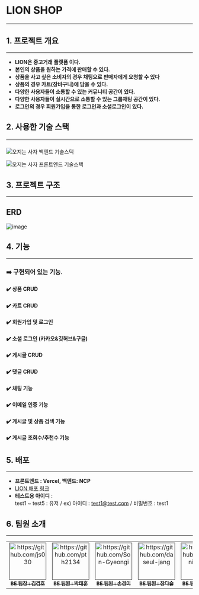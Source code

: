 # LION SHOP

<hr>

## 1. 프로젝트 개요

<hr>

* **LION은 중고거래 플랫폼 이다.**
* **본인의 상품을 원하는 가격에 판매할 수 있다.**
* **상품을 사고 싶은 소비자의 경우 채팅으로 판매자에게 요청할 수 있다**
* **상품의 경우 카트(장바구니)에 담을 수 있다.**
* **다양한 사용자들이 소통할 수 있는 커뮤니티 공간이 있다.**
* **다양한 사용자들이 실시간으로 소통할 수 있는 그룹채팅 공간이 있다.**
* **로그인의 경우 회원가입을 통한 로그인과 소셜로그인이 있다.**

## 2. 사용한 기술 스택<hr>

![오지는 사자 백엔드 기술스택](https://github.com/5LionShoppingMall/ShoppingMall_BE/assets/78200199/882763a3-cd09-41a3-b6c0-d17648369fd1)

![오지는 사자 프론트엔드 기술스택](https://github.com/5LionShoppingMall/ShoppingMall_BE/assets/78200199/f6dd486f-a18d-4fda-addc-e7bc7bef3024)


## 3. 프로젝트 구조

<hr>

## ERD

![image](https://github.com/Son-Gyeongi/readmeTest/assets/78200199/8bec32b9-3e72-46a8-9ed3-abf56503ebe7)


## 4. 기능


<hr>


### ➡️ 구현되어 있는 기능.
#### :heavy_check_mark: 상품 CRUD
#### :heavy_check_mark: 카트 CRUD
#### :heavy_check_mark: 회원가입 및 로그인
#### :heavy_check_mark: 소셜 로그인 (카카오&깃허브&구글)
#### :heavy_check_mark: 게시글 CRUD
#### :heavy_check_mark: 댓글 CRUD
#### :heavy_check_mark: 채팅 기능
#### :heavy_check_mark: 이메일 인증 기능
#### :heavy_check_mark: 게시글 및 상품 검색 기능
#### :heavy_check_mark: 게시글 조회수/추천수 기능

## 5. 배포
<hr>

- **프론트엔드 : Vercel, 백엔드: NCP**</br>
- [LION 배포 링크](https://www.lionshop.me)
- **테스트용 아이디** : <br>
 test1 ~ test5 : 유저
 / ex) 아이디 : test1@test.com / 비밀번호 : test1

## 6. 팀원 소개
<hr>

<table>
  <tbody>
    <tr>
      <td align="center"><a href=""><img src="https://avatars.githubusercontent.com/u/96820952?v=4" width="100px;" alt="https://github.com/js030"/><br /><sub><b>BE 팀장 : 김겸호 </b></sub></a><br /></td>
      <td align="center"><a href=""><img src="https://avatars.githubusercontent.com/u/109726278?v=4" width="100px;" alt="https://github.com/pth2134"/><br /><sub><b>BE 팀원 : 박태훈 </b></sub></a><br /></td>
      <td align="center"><a href=""><img src="https://avatars.githubusercontent.com/u/78200199?v=4" width="100px;" alt="https://github.com/Son-Gyeongi"/><br /><sub><b>BE 팀원 : 손경이 </b></sub></a><br /></td>
      <td align="center"><a href=""><img src="https://avatars.githubusercontent.com/u/77530419?v=4" width="100px;" alt="https://github.com/daseul-jang"/><br /><sub><b>BE 팀원 : 장다슬 </b></sub></a><br /></td>
      <td align="center"><a href=""><img src="https://avatars.githubusercontent.com/u/129508219?v=4" width="100px;" alt="https://github.com/geniushee"/><br /><sub><b>BE 팀원 : 전희영 </b></sub></a><br /></td>
      <td align="center"><a href=""><img src="https://avatars.githubusercontent.com/u/108127650?v=4" width="100px;" alt="https://github.com/tjdus9503"/><br /><sub><b>BE 팀원 : 원서연 </b></sub></a><br /></td>
    </tr>
  </tbody>
</table>
